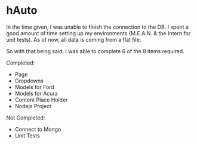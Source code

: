 # hAuto


In the time given, I was unable to finish the connection to the DB.  I spent a good amount of time setting up my environments (M.E.A.N. & the Intern for unit tests).  As of now, all data is coming from a flat file.

So with that being said, I was able to complete 6 of the 8 items required. 

Completed:
- Page
- Dropdowns
- Models for Ford
- Models for Acura
- Content Place Holder
- Nodejs Project

Not Completed:
- Connect to Mongo
- Unit Tests
